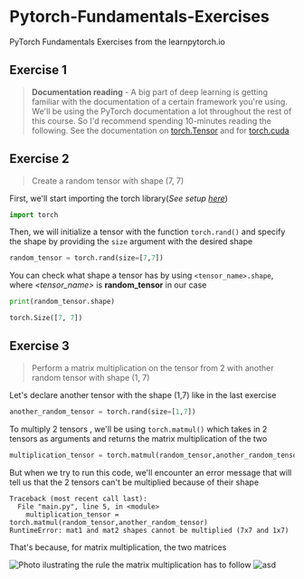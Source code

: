 # Pytorch-Fundamentals-Exercises

PyTorch Fundamentals Exercises from the learnpytorch.io

## Exercise 1
> **Documentation reading** - A big part of deep learning is getting familiar with the documentation of a certain framework you're using. We'll be using the PyTorch documentation a lot throughout the rest of this course. So I'd recommend spending 10-minutes reading the following. See the documentation on [torch.Tensor](https://pytorch.org/docs/stable/tensors.html#torch-tensor) and for [torch.cuda](https://pytorch.org/docs/master/notes/cuda.html#cuda-semantics)

## Exercise 2
> Create a random tensor with shape (7, 7)

First, we'll start importing the torch library(_See setup [here](https://pytorch.org/get-started/locally/)_)
```python 
import torch
```
Then, we will initialize a tensor with the function `torch.rand()` and specify the shape by providing the `size` argument with the desired shape

```python
random_tensor = torch.rand(size=[7,7])
```

You can check what shape a tensor has by using `<tensor_name>.shape`, where _<tensor_name>_ is **random_tensor** in our case

```python
print(random_tensor.shape)
```
```python
torch.Size([7, 7])
```

## Exercise 3
> Perform a matrix multiplication on the tensor from 2 with another random tensor with shape (1, 7)

Let's declare another tensor with the shape (1,7) like in the last exercise

```python
another_random_tensor = torch.rand(size=[1,7])
```

To multiply 2 tensors , we'll be using `torch.matmul()` which takes in 2 tensors as arguments and returns the matrix multiplication of the two

```python
multiplication_tensor = torch.matmul(random_tensor,another_random_tensor)
```
But when we try to run this code, we'll encounter an error message that will tell us that the 2 tensors can't be multiplied because of their shape
```
Traceback (most recent call last):
  File "main.py", line 5, in <module>
    multiplication_tensor = torch.matmul(random_tensor,another_random_tensor)
RuntimeError: mat1 and mat2 shapes cannot be multiplied (7x7 and 1x7)
```
That's because, for matrix multiplication, the two matrices 

![Photo ilustrating the rule the matrix multiplication has to follow](https://encrypted-tbn0.gstatic.com/images?q=tbn:ANd9GcT524XIFfCV0KzwA2YqzJLSYDQQvQ-0SRjgDQ&usqp=CAU)
![asd](https://ibb.co/nQWXKwH)


